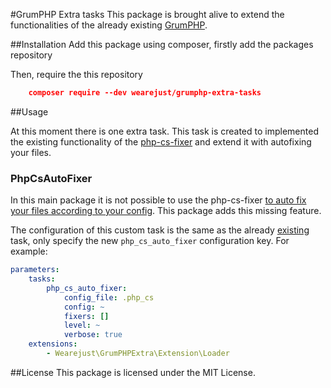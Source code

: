 #GrumPHP Extra tasks
This package is brought alive to extend the functionalities of the already existing [GrumPHP](https://github.com/phpro/grumphp). 

##Installation
Add this package using composer, firstly add the packages repository


  Then, require the this repository

```json
	composer require --dev wearejust/grumphp-extra-tasks
```

##Usage

At this moment there is one extra task. This task is created to implemented the existing functionality of the [php-cs-fixer](https://github.com/phpro/grumphp/blob/master/doc/tasks/php_cs_fixer.md) and extend it with autofixing your files.

### PhpCsAutoFixer
In this main package it is not possible to use the php-cs-fixer [to auto fix your files according to your config](https://github.com/phpro/grumphp/issues/110). This package adds this missing feature.

The configuration of this custom task is the same as the already [existing](https://github.com/phpro/grumphp/blob/master/doc/tasks/php_cs_fixer.md) task, only specify the new `php_cs_auto_fixer` configuration key. For example:

```yaml
parameters:
    tasks:
        php_cs_auto_fixer:
            config_file: .php_cs
            config: ~
            fixers: []
            level: ~
            verbose: true
    extensions:
        - Wearejust\GrumPHPExtra\Extension\Loader
```
##License
This package is licensed under the MIT License.  		
